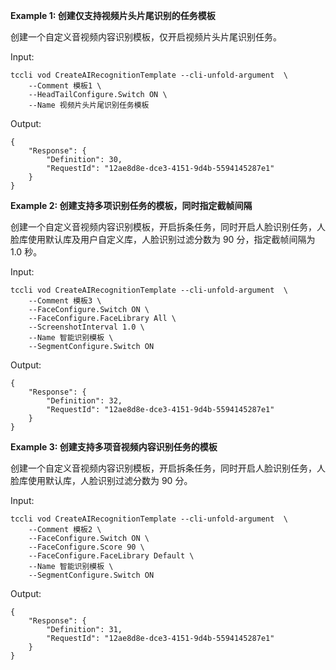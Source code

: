 **Example 1: 创建仅支持视频片头片尾识别的任务模板**

创建一个自定义音视频内容识别模板，仅开启视频片头片尾识别任务。

Input: 

```
tccli vod CreateAIRecognitionTemplate --cli-unfold-argument  \
    --Comment 模板1 \
    --HeadTailConfigure.Switch ON \
    --Name 视频片头片尾识别任务模板
```

Output: 
```
{
    "Response": {
        "Definition": 30,
        "RequestId": "12ae8d8e-dce3-4151-9d4b-5594145287e1"
    }
}
```

**Example 2: 创建支持多项识别任务的模板，同时指定截帧间隔**

创建一个自定义音视频内容识别模板，开启拆条任务，同时开启人脸识别任务，人脸库使用默认库及用户自定义库，人脸识别过滤分数为 90 分，指定截帧间隔为 1.0  秒。

Input: 

```
tccli vod CreateAIRecognitionTemplate --cli-unfold-argument  \
    --Comment 模板3 \
    --FaceConfigure.Switch ON \
    --FaceConfigure.FaceLibrary All \
    --ScreenshotInterval 1.0 \
    --Name 智能识别模板 \
    --SegmentConfigure.Switch ON
```

Output: 
```
{
    "Response": {
        "Definition": 32,
        "RequestId": "12ae8d8e-dce3-4151-9d4b-5594145287e1"
    }
}
```

**Example 3: 创建支持多项音视频内容识别任务的模板**

创建一个自定义音视频内容识别模板，开启拆条任务，同时开启人脸识别任务，人脸库使用默认库，人脸识别过滤分数为 90 分。

Input: 

```
tccli vod CreateAIRecognitionTemplate --cli-unfold-argument  \
    --Comment 模板2 \
    --FaceConfigure.Switch ON \
    --FaceConfigure.Score 90 \
    --FaceConfigure.FaceLibrary Default \
    --Name 智能识别模板 \
    --SegmentConfigure.Switch ON
```

Output: 
```
{
    "Response": {
        "Definition": 31,
        "RequestId": "12ae8d8e-dce3-4151-9d4b-5594145287e1"
    }
}
```

